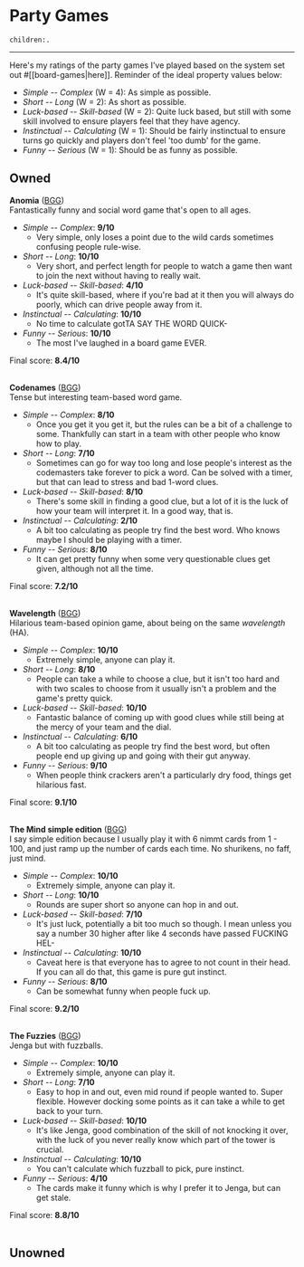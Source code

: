 # Party Games
```query
children:.
```
---

Here's my ratings of the party games I've played based on the system set out #[[board-games|here]]. Reminder of the ideal property values below:

* *Simple -- Complex* (W = 4): As simple as possible.
* *Short -- Long* (W = 2): As short as possible.
* *Luck-based -- Skill-based* (W = 2): Quite luck based, but still with some skill involved to ensure players feel that they have agency.
* *Instinctual -- Calculating* (W = 1): Should be fairly instinctual to ensure turns go quickly and players don't feel 'too dumb' for the game.
* *Funny -- Serious* (W = 1): Should be as funny as possible.

## Owned
**Anomia** ([BGG](https://boardgamegeek.com/boardgame/67877/anomia))<br>
Fantastically funny and social word game that's open to all ages.
* *Simple -- Complex*: **9/10**
  * Very simple, only loses a point due to the wild cards sometimes confusing people rule-wise. 
* *Short -- Long*: **10/10**
  * Very short, and perfect length for people to watch a game then want to join the next without having to really wait.
* *Luck-based -- Skill-based*: **4/10**
  * It's quite skill-based, where if you're bad at it then you will always do poorly, which can drive people away from it.
* *Instinctual -- Calculating*: **10/10**
  * No time to calculate gotTA SAY THE WORD QUICK-
* *Funny -- Serious*: **10/10**
  * The most I've laughed in a board game EVER.

Final score: **8.4/10**<br><br>

**Codenames** ([BGG](https://boardgamegeek.com/boardgame/178900/codenames))<br>
Tense but interesting team-based word game.
* *Simple -- Complex*: **8/10**
  * Once you get it you get it, but the rules can be a bit of a challenge to some. Thankfully can start in a team with other people who know how to play.
* *Short -- Long*: **7/10**
  * Sometimes can go for way too long and lose people's interest as the codemasters take forever to pick a word. Can be solved with a timer, but that can lead to stress and bad 1-word clues.
* *Luck-based -- Skill-based*: **8/10**
  * There's some skill in finding a good clue, but a lot of it is the luck of how your team will interpret it. In a good way, that is.
* *Instinctual -- Calculating*: **2/10**
  * A bit too calculating as people try find the best word. Who knows maybe I should be playing with a timer.
* *Funny -- Serious*: **8/10**
  * It can get pretty funny when some very questionable clues get given, although not all the time.

Final score: **7.2/10**<br><br>

**Wavelength** ([BGG](https://boardgamegeek.com/boardgame/262543/wavelength))<br>
Hilarious team-based opinion game, about being on the same *wavelength* (HA).
* *Simple -- Complex*: **10/10**
  * Extremely simple, anyone can play it.
* *Short -- Long*: **8/10**
  * People can take a while to choose a clue, but it isn't too hard and with two scales to choose from it usually isn't a problem and the game's pretty quick.
* *Luck-based -- Skill-based*: **10/10**
  * Fantastic balance of coming up with good clues while still being at the mercy of your team and the dial.
* *Instinctual -- Calculating*: **6/10**
  * A bit too calculating as people try find the best word, but often people end up giving up and going with their gut anyway.
* *Funny -- Serious*: **9/10**
  * When people think crackers aren't a particularly dry food, things get hilarious fast.

Final score: **9.1/10**<br><br>

**The Mind simple edition** ([BGG](https://boardgamegeek.com/boardgame/244992/mind))<br>
I say simple edition because I usually play it with 6 nimmt cards from 1 - 100, and just ramp up the number of cards each time. No shurikens, no faff, just mind.
* *Simple -- Complex*: **10/10**
  * Extremely simple, anyone can play it.
* *Short -- Long*: **10/10**
  * Rounds are super short so anyone can hop in and out.
* *Luck-based -- Skill-based*: **7/10**
  * It's just luck, potentially a bit too much so though. I mean unless you say a number 30 higher after like 4 seconds have passed FUCKING HEL-
* *Instinctual -- Calculating*: **10/10**
  * Caveat here is that everyone has to agree to not count in their head. If you can all do that, this game is pure gut instinct.
* *Funny -- Serious*: **8/10**
  * Can be somewhat funny when people fuck up.

Final score: **9.2/10**<br><br>

**The Fuzzies** ([BGG](https://boardgamegeek.com/boardgame/314421/fuzzies))<br>
Jenga but with fuzzballs.
* *Simple -- Complex*: **10/10**
  * Extremely simple, anyone can play it.
* *Short -- Long*: **7/10**
  * Easy to hop in and out, even mid round if people wanted to. Super flexible. However docking some points as it can take a while to get back to your turn.
* *Luck-based -- Skill-based*: **10/10**
  * It's like Jenga, good combination of the skill of not knocking it over, with the luck of you never really know which part of the tower is crucial.
* *Instinctual -- Calculating*: **10/10**
  * You can't calculate which fuzzball to pick, pure instinct.
* *Funny -- Serious*: **4/10**
  * The cards make it funny which is why I prefer it to Jenga, but can get stale.

Final score: **8.8/10**<br><br>

## Unowned
